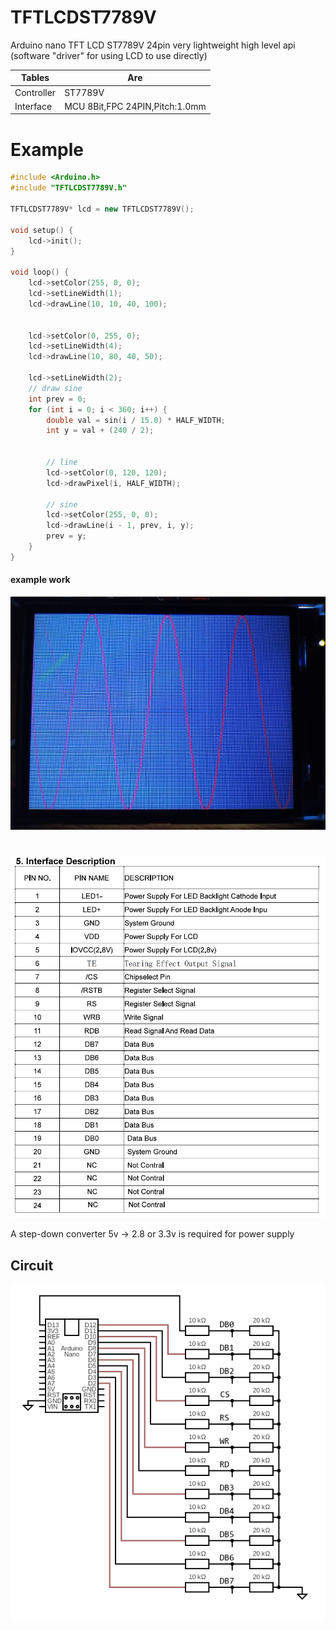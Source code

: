 # TFTLCDST7789V
Arduino nano TFT LCD ST7789V 24pin very lightweight high level api (software "driver" for using LCD to use directly)

| Tables        | Are           | 
| ------------- | -------------| 
| Controller      | ST7789V      | 
| Interface |MCU   8Bit,FPC 24PIN,Pitch:1.0mm| 

 

# Example
```cpp
#include <Arduino.h>
#include "TFTLCDST7789V.h"

TFTLCDST7789V* lcd = new TFTLCDST7789V();

void setup() {
    lcd->init();
}

void loop() {
    lcd->setColor(255, 0, 0);
    lcd->setLineWidth(1);
    lcd->drawLine(10, 10, 40, 100);


    lcd->setColor(0, 255, 0);
    lcd->setLineWidth(4);
    lcd->drawLine(10, 80, 40, 50);

    lcd->setLineWidth(2);
    // draw sine
    int prev = 0;
    for (int i = 0; i < 360; i++) {
        double val = sin(i / 15.0) * HALF_WIDTH;
        int y = val + (240 / 2);


        // line
        lcd->setColor(0, 120, 120);
        lcd->drawPixel(i, HALF_WIDTH);
        
        // sine
        lcd->setColor(255, 0, 0);
        lcd->drawLine(i - 1, prev, i, y);
        prev = y;
    }
}
```
#### example work
![](example.png)
#
![](pins.jpg)

A step-down converter 5v -> 2.8 or 3.3v is required for power supply

## Circuit
![](circuit.png)
